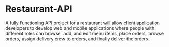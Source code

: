 # Restaurant-API
A fully functioning API project for a restaurant will allow client application developers to develop web and mobile applications where people with different roles can browse, add, and edit menu items, place orders, browse orders, assign delivery crew to orders, and finally deliver the orders.
